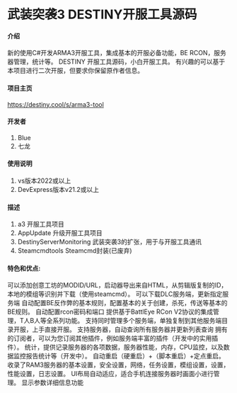 # 武装突袭3 DESTINY开服工具源码

#### 介绍
新的使用C#开发ARMA3开服工具，集成基本的开服必备功能，BE RCON，服务器管理，统计等。
DESTINY 开服工具源码，小白开服工具。
有兴趣的可以基于本项目进行二次开服，但要求你保留原作者信息。

#### 项目主页
https://destiny.cool/s/arma3-tool

#### 开发者
1.  Blue
2.  七龙


#### 使用说明
1.  vs版本2022或以上
2.  DevExpress版本v21.2或以上

#### 描述
1.  a3 开服工具项目
2.  AppUpdate 升级开服工具项目
3.  DestinyServerMonitoring 武装突袭3的扩张，用于与开服工具通讯
4.	Steamcmdtools Steamcmd封装(已废弃)


#### 特色和优点:
可以添加创意工坊的MODID/URL，启动器导出来自HTML，从剪辑版复制的ID，本地的模组等识别并下载（使用steamcmd）。
可以下载DLC服务端，更新指定服务端
自动配置BE反作弊的基本规则，配置基本的关于创建，杀死，传送等基本的BE规则。
自动配置rcon密码和端口
提供基于BattlEye RCon V2协议的集成管理，T人B人等全系列功能。
支持同时管理多个服务端，单独复制到其他服务端目录开服，上手直接开服。
支持服务器，自动查询所有服务器并更新列表查询
拥有的订阅者，可以为您订阅其他插件，例如服务端丰富的插件（开发中的实用插件）。
统计，提供记录服务器的各项数据，服务器性能，内存，CPU监控，以及数据监控报告统计等（开发中）。
自动重启（硬重启）+（脚本重启）+定点重启。
收录了RAM3服务器的基本设置，安全设置，网络，任务设置，模组设置，设置，性能设置，日志设置。
UI布局自动适应，适合手机连接服务器时画面小进行管理。
显示参数详细信息功能



